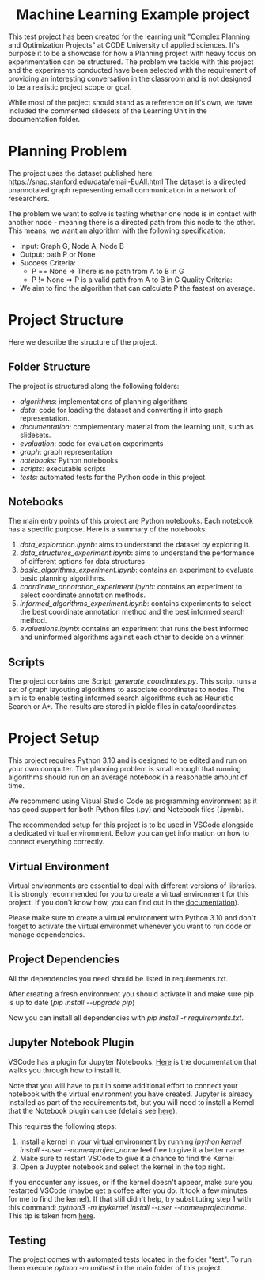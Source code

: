 <h1 align=center><strong>Machine Learning Example project</strong></h1>

This test project has been created for the learning unit "Complex Planning and Optimization Projects" at CODE University of applied sciences. It's purpose it to be a showcase for how a Planning project with heavy focus on experimentation can be structured. The problem we tackle with this project and the experiments conducted have been selected with the requirement of providing an interesting conversation in the classroom and  is not designed to be a realistic project scope or goal. 

While most of the project should stand as a reference on it's own, we have included the commented slidesets of the Learning Unit in the documentation folder. 

# Planning Problem

The project uses the dataset published here: https://snap.stanford.edu/data/email-EuAll.html
The dataset is a directed unannotated graph representing email communication in a network of researchers.

The problem we want to solve is testing whether one node is in contact with another node - meaning there is a directed path from this node to the other.  This means, we want an algorithm with the following specification: 
* Input: Graph G, Node A, Node B
* Output: path P or None
* Success Criteria:
    * P == None => There is no path from A to B in G
    * P != None => P is a valid path from A to B in G
Quality Criteria: 
* We aim to find the algorithm that can calculate P the fastest on average.


# Project Structure

Here we describe the structure of the project. 

## Folder Structure

The project is structured along the following folders:
* *algorithms*: implementations of planning algorithms
* *data*:  code for loading the dataset and converting it into graph representation.
* *documentation*:  complementary material from the learning unit, such as slidesets.
* *evaluation*: code for evaluation experiments
* *graph*: graph representation
* *notebooks:* Python notebooks
* *scripts:* executable scripts
* *tests:* automated tests for the Python code in this project.


## Notebooks
The main entry points of this project are Python notebooks. Each notebook has a specific purpose. Here is a summary of the notebooks:
1) *data_exploration.ipynb*: aims to understand the dataset by exploring it.
2) *data_structures_experiment.ipynb*: aims to understand the performance of different options for data structures
3) *basic_algorithms_experiment.ipynb*: contains an experiment to evaluate basic planning algorithms.
4) *coordinate_annotation_experiment.ipynb*: contains an experiment to select coordinate annotation methods.
5) *informed_algorithms_experiment.ipynb*: contains experiments to select the best coordinate annotation method and the best informed search method.
6) *evaluations.ipynb*: contains an experiment that runs the best informed and uninformed algorithms against each other to decide on a winner.

## Scripts

The project contains one Script: *generate_coordinates.py*. This script runs a set of graph layouting algorithms to associate coordinates to nodes. The aim is to enable testing informed search algorithms such as Heuristic Search or A*. The results are stored in pickle files in data/coordinates.


# Project Setup

This project requires Python 3.10 and is designed to be edited and run on your own computer. The planning problem is small enough that running algorithms should run on an average notebook in a reasonable amount of time. 

We recommend using Visual Studio Code as programming environment as it has good support for both Python files (.py) and Notebook files (.ipynb).

The recommended setup for this project is to be used in VSCode alongside a dedicated virtual environment. Below you can get information on how to connect everything correctly.

## Virtual Environment

Virtual environments are essential to deal with different versions of libraries. It is strongly recommended for you to create a virtual environment for this project. If you don't know how, you can find out in the [documentation](https://python.land/virtual-environments/virtualenv)).

Please make sure to create a virtual environment with Python 3.10 and don't forget to activate the virtual environmet whenever you want to run code or manage dependencies.

## Project Dependencies

All the dependencies you need should be listed in requirements.txt. 

After creating a fresh environment you should activate it and make sure pip is up to date (*pip install --upgrade pip*)

Now you can install all dependencies with *pip install -r requirements.txt*. 

## Jupyter Notebook Plugin

VSCode has a plugin for Jupyter Notebooks. [Here](https://code.visualstudio.com/docs/datascience/jupyter-notebooks) is the documentation that walks you through how to install it.

Note that you will have to put in some additional effort to connect your notebook with the virtual environment you have created. Jupyter is already installed as part of the requirements.txt, but you will need to install a Kernel that the Notebook plugin can use (details see [here](https://anbasile.github.io/posts/2017-06-25-jupyter-venv/)).  

This requires the following steps:
1) Install a kernel in your virtual environment by running *ipython kernel install --user --name=project_name*  feel free to give it a better name.
2) Make sure to restart VSCode to give it a chance to find the Kernel
3) Open a Juypter notebook and select the kernel in the top right. 

If you encounter any issues, or if the kernel doesn't appear, make sure you restarted VSCode (maybe get a coffee after you do. It took a few minutes for me to find the kernel). If that still didn't help, try substituting step 1 with this command: *python3 -m ipykernel install --user --name=projectname*. This tip is taken from [here](https://stackoverflow.com/questions/58119823/jupyter-notebooks-in-visual-studio-code-does-not-use-the-active-virtual-environm).


## Testing
The project comes with automated tests located in the folder "test". To run them execute *python -m unittest* in the main folder of this project.


